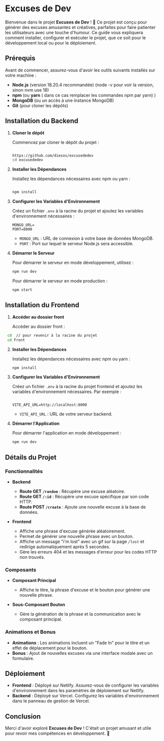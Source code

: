Excuses de Dev
==============

Bienvenue dans le projet **Excuses de Dev** ! 🎉 Ce projet est conçu pour générer des excuses amusantes et créatives, parfaites pour faire patienter les utilisateurs avec une touche d'humour. Ce guide vous expliquera comment installer, configurer et exécuter le projet, que ce soit pour le développement local ou pour le déploiement.

Prérequis
---------

Avant de commencer, assurez-vous d'avoir les outils suivants installés sur votre machine :

-   **Node.js** (version 18.20.4 recommandée) (node -v pour voir la version, sinon nvm use 18)
-   **npm** (ou **yarn** ( dans ce cas remplacer les commandes npm par yarn) )
-   **MongoDB** (ou un accès à une instance MongoDB)
-   **Git** (pour cloner les dépôts)

Installation du Backend
-----------------------

1.  **Cloner le dépôt**

    Commencez par cloner le dépôt du projet :

    ```bash

    https://github.com/diesos/excusededev
    cd excusededev
    ```

2.  **Installer les Dépendances**

    Installez les dépendances nécessaires avec npm ou yarn :

    ```bash

    npm install
    ```

3.  **Configurer les Variables d'Environnement**

    Créez un fichier `.env` à la racine du projet et ajoutez les variables d'environnement nécessaires :

   
    ```env
    MONGO_URL=
    PORT=8000
    ```

    -   `MONGO_URL` : URL de connexion à votre base de données MongoDB.
    -   `PORT` : Port sur lequel le serveur Node.js sera accessible.

4.  **Démarrer le Serveur**

    Pour démarrer le serveur en mode développement, utilisez :

    ```bash
    npm run dev
    ```

    Pour démarrer le serveur en mode production :

    ```bash
    npm start
    ```


Installation du Frontend
------------------------

1.  **Accéder au dossier front**

    Accéder au dossier front :

   ```bash
    cd  // pour revenir à la racine du projet
    cd Front
   ```


2.  **Installer les Dépendances**

    Installez les dépendances nécessaires avec npm ou yarn :

    ```bash
    npm install
    ```


3.  **Configurer les Variables d'Environnement**

    Créez un fichier `.env` à la racine du projet frontend et ajoutez les variables d'environnement nécessaires. Par exemple :

    ```env

    VITE_API_URL=http://localhost:8000
    ```

    -   `VITE_API_URL` : URL de votre serveur backend.

      
4.  **Démarrer l'Application**

    Pour démarrer l'application en mode développement :

    ```bash
    npm run dev
    ```


Détails du Projet
-----------------

### Fonctionnalités

-   **Backend**

    -   **Route GET `/random`** : Récupère une excuse aléatoire.
    -   **Route GET `/:id`** : Récupère une excuse spécifique par son code HTTP.
    -   **Route POST `/create`** : Ajoute une nouvelle excuse à la base de données.
-   **Frontend**

    -   Affiche une phrase d'excuse générée aléatoirement.
    -   Permet de générer une nouvelle phrase avec un bouton.
    -   Affiche un message "i'm lost" avec un gif sur la page `/lost` et redirige automatiquement après 5 secondes.
    -   Gère les erreurs 404 et les messages d'erreur pour les codes HTTP non trouvés.

### Composants

-   **Composant Principal**

    -   Affiche le titre, la phrase d'excuse et le bouton pour générer une nouvelle phrase.
-   **Sous-Composant Bouton**

    -   Gère la génération de la phrase et la communication avec le composant principal.

### Animations et Bonus

-   **Animations** : Les animations incluent un "Fade In" pour le titre et un effet de déplacement pour le bouton.
-   **Bonus** : Ajout de nouvelles excuses via une interface modale avec un formulaire.

Déploiement
-----------

-   **Frontend** : Déployé sur Netlify. Assurez-vous de configurer les variables d'environnement dans les paramètres de déploiement sur Netlify.
-   **Backend** : Déployé sur Vercel. Configurez les variables d'environnement dans le panneau de gestion de Vercel.


Conclusion
----------

Merci d'avoir exploré **Excuses de Dev** ! C'était un projet amusant et utile pour revoir mes compétences en développement. 🚀
